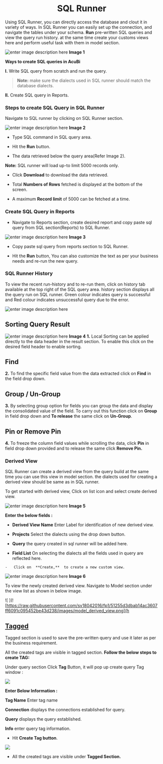 


 <center><h1>SQL Runner</h1></center>

Using SQL Runner, you can directly access the database and clout it in variety of ways. In SQL Runner you can easily set up the connection, and navigate the tables under your schema.  **Run**  pre-written SQL queries and view the query run history. at the same time create your customs views here and perform useful task with them in model section.

![enter image description here](https://raw.githubusercontent.com/sv18042016/fp1/f127fd40abc4d77b566dd8186cea91b69a9bfd25/images/New_version5/TD_SQL_Image1.png)
**Image 1**

**Ways to create SQL queries in AcuBi**

**I.** Write SQL query from scratch and run the query.

 > **Note:** make sure the dialects used in SQL runner should match the database dialects.
    
**II.** Create SQL query in Reports.
    
### Steps to create SQL Query in SQL Runner

 Navigate to SQL runner by clicking on SQL Runner section.
 
![enter image description here](https://raw.githubusercontent.com/sv18042016/fp1/b39fda27ee8c1b3476ef40b62ec8a3057ff15786/images/New_version5/TD_SQL_Image2.png)
**Image 2**

-  Type  SQL command in SQL query area.

-   Hit the  **Run** button.

-   The data retrieved below the query area(Refer Image 2).

**Note:**  SQL runner will load up-to limit 5000 records only.

-  Click  **Download**  to download the data retrieved.

- Total **Numbers of Rows** fetched is displayed at the bottom of the screen.

-  A maximum  **Record limit**  of 5000 can be fetched at a time.

### Create SQL Query in Reports

- Navigate to Reports section, create desired report and copy paste sql query from SQL section(Reports) to SQL Runner.

![enter image description here](https://raw.githubusercontent.com/sv18042016/fp1/d49ce2fb758653d913874a2b3de20c2d788646fd/images/New_version5/TD_SQL_Image3.png) 
**Image 3**

-   Copy paste sql query from reports section to SQL Runner.
    
- Hit the **Run** button, You can also customize the text as per your business needs and re-run the new query.
    
### SQL Runner History

To view the recent run-history and to re-run them, click on history tab available at the top right of the SQL query area. history section displays all the query run on SQL runner. Green colour indicates query is successful and Red colour indicates unsuccessful query due to the error.

![enter image description here](https://raw.githubusercontent.com/sv18042016/fp1/cc6726e8dbfc000869585b981af2b09437a7e149/images/New_version5/TD_SQL_Image4.png)

## Sorting Query Result

![enter image description here](https://raw.githubusercontent.com/sv18042016/fp1/7ce6cf259173da9056f59348c70d063764c1ba85/images/New_version5/TD_SQL_Image4.png)
**Image 4**
**1.** Local Sorting can be applied directly to the data header in the result section. To enable this click on the desired field header to enable sorting.

## Find

**2.** To find the specific field value from the data extracted click on **Find** in the  field drop down.

## Group / Un-Group

**3.** By selecting group option for fields you can group the data and display the consolidated value of the field. To carry out this function click on **Group** in field drop down and **To release** the same click on **Un-Group**. 

## Pin or Remove Pin

**4.** To freeze the column field values while scrolling the data, click **Pin** in field drop down provided and to release the same click **Remove Pin.**

### Derived View

SQL Runner can create a derived view from the query build at the same time you can use this view in model section. the dialects used for creating a derived view should be same as in SQL runner.

To get started with derived view, Click on list icon and select create derived view.

![enter image description here](https://raw.githubusercontent.com/sv18042016/fp1/046dbed3d1d2595b7250ed3e1c4b57ef06d76ae2/images/New_version5/TD_SQL_Image5.png)
**Image 5**

**Enter the below fields :**

-   **Derived View Name**  Enter Label for identification of new derived view.
    
-   **Projects**  Select the dialects using the drop down button.
    
-   **Query**  the query created in sql runner will be added here.
    
   -   **Field List**  On selecting the dialects all the fields used in query are reflected here.
        
    -   Click on  **Create,**  to create a new custom view.
    
    



![enter image description here](https://raw.githubusercontent.com/sv18042016/fp1/51255d3dbab14ac3607ff6091c095452be43d238/images/custom_view.png)
**Image 6**

To view the newly created derived view. Navigate to Model section under the view list as shown in below image.

![
](![https://raw.githubusercontent.com/sv18042016/fp1/51255d3dbab14ac3607ff6091c095452be43d238/images/model_derived_view.png](h

## [Tagged](http://18.196.122.102/documentation/bi_technical_documentation.html#/SQL%20Runner?id=tagged)

Tagged section is used to save the pre-written query and use it later as per the business requirement.

All the created tags are visible in tagged section.  **Follow the below steps to create TAG:**

Under query section Click  **Tag**  Button, it will pop up create query Tag window :

![
](https://raw.githubusercontent.com/sv18042016/fp1/1a7f8565de46814dd5aab91b5cfe32b61e4252e5/images/tag1.png)

**Enter Below Information :**

**Tag Name**  Enter tag name

**Connection**  displays the connections established for query.

**Query**  displays the query established.

**Info**  enter query tag information.

-   Hit  **Create Tag button**.

![
](https://raw.githubusercontent.com/sv18042016/fp1/1a7f8565de46814dd5aab91b5cfe32b61e4252e5/images/Tag2.png)

-   All the created tags are visible under  **Tagged Section.**
<!--stackedit_data:
eyJoaXN0b3J5IjpbLTc4NDA5Mzg0NiwxNDM4OTgwNjk2LC0xOT
c2NzY1MTIsMTY4NDAyNjcxLC0xMTczODEwNTA3LC04MDg5MDQw
MCw0ODkxOTEwMDcsLTE2OTY5MzYzNywtMjk1Njk5OTA3LDEzND
Y2NTc0MzQsODYxNDIwNzIzLC0xNDc5MjEzMTIwLDE1NzQ0MDcx
MTgsLTE2MzIzNzY2NTAsLTc4MDAzMjM1OCwxODYwNDg0NzZdfQ
==
-->